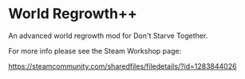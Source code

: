 # World Regrowth++
An advanced world regrowth mod for Don't Starve Together.

For more info please see the Steam Workshop page:

https://steamcommunity.com/sharedfiles/filedetails/?id=1283844026
